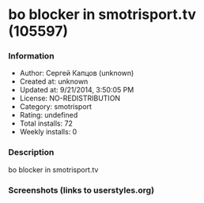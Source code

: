 # bo blocker in smotrisport.tv (105597)

### Information
- Author: Сергей Капцов (unknown)
- Created at: unknown
- Updated at: 9/21/2014, 3:50:05 PM
- License: NO-REDISTRIBUTION
- Category: smotrisport
- Rating: undefined
- Total installs: 72
- Weekly installs: 0


### Description
bo blocker in smotrisport.tv


### Screenshots (links to userstyles.org)



